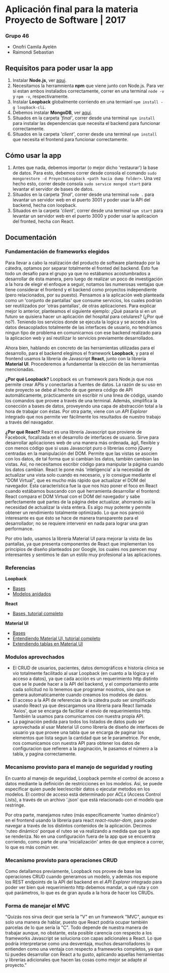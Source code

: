 # Aplicación final para la materia Proyecto de Software | 2017

### Grupo 46
* Onofri Camila Ayelén
* Raimondi Sebastian

## Requisitos para poder usar la app

1. Instalar **Node.js**, ver [aqui](https://nodejs.org/es/download/package-manager/).
2. Necesitamos la herramnienta **npm** que viene junto con Node.js. Para ver si estan ambos instalados correctamente, correr en una terminal `node -v` y `npm -v`, respectivamente.
3. Instalar **Loopback** globalmente corriendo en una termianl `npm install -g loopback-cli`.
4. Debemos instalar **MongoDB**, ver [aqui](https://docs.mongodb.com/manual/administration/install-community/).
5. Situados en la carpeta _'final'_, correr desde una terminal `npm install` para instalar las dependencias que necesita el backend para funcionar correctamente.
6. Situados en la carpeta _'client'_, correr desde una terminal `npm install` que necesita el frontend para funcionar correctamente.

## Cómo usar la app

1. Antes que nada, debemos importar (o mejor dicho 'restaurar') la base de datos. Para esto, debemos correr desde consola el comando `sudo mongorestore -d ProyectoLoopback <path hacia dump folder>`. Una vez hecho esto, correr desde consola `sudo service mongod start` para levantar el servidor de bases de datos. 
2. Situados en la carpeta _'final'_, correr desde una terminal `node .` para levantar un servidor web en el puerto 3001 y poder usar la API del backend, hecha con loopback.
3. Situados en la carpeta _'client'_, correr desde una terminal `npm start` para levantar un servidor web en el puerto 3000 y poder usar la aplicacion del fronted, hecha con React.


## Documentación

### Fundamentación de frameworks elegidos

Para llevar a cabo la realización del producto de software planteado por la cátedra, optamos por separar totalmente el fronted del backend. Ésto fue todo un desafío para el grupo ya que no estábamos acostumbrados a desarrollar de ésta manera, pero luego de realizar un poco de investigación a la hora de elegir el enfoque a seguir, notamos las numerosas ventajas que tiene considerar el frontend y el backend como proyectos independiente (pero relacionados, por su puesto). Pensamos a la aplicación web planteada como un 'conjunto de pantallas' que consume servicios, los cuales podrian ser reutilizados por 'otras pantallas', de otras aplicaciones. Para explicar mejor lo anterior, planteamos el siguiente ejemplo: ¿Qué pasaría si en un futuro se quisiera hacer un aplicación del hospital para celulares? (¿Por qué no?). Teniendo los servicios donde se ejecuta la logica y se accede a los datos desacoplados totalmente de las interfaces de usuario, no tendriamos ningun tipo de problema en comunicarnos con ese backend realizado para la aplicacion web y así reutilizar lo servicios previamente desarrollados. 

Ahora bien, hablando en concreto de las herramientas utilizadas para el desarrollo, para el backend elegimos el framework **Loopback**, y para el frontend usamos la libreria de Javascript **React**, junto con la librería **Material UI**. Procederemos a fundamentar la elección de las herramientas mencionadas.

**¿Por qué Loopback?**
Loopback es un framework para Node.js que nos permite crear APIs y conectarlas a fuentes de datos. La razón de su uso en éste proyecto se debe al hecho de que genera código de API automáticamente, prácticamente sin escribir ni una linea de código, usando los comandos que provee a través de una terminal. Además, simplifica la conección a bases de datos, proveyendo una capa de abstracción total a la hora de trabajar con éstas. Por otra parte, viene con un _API Explorer_ integrado que nos permite ver fácilmente los resultados de nuestro trabajo a través del navagador.

**¿Por qué React?**
React es una librería Javascript que proviene de Facebook, focalizada en el desarrollo de interfaces de usuario. Sirve para desarrollar aplicaciones web de una manera más ordenada, ágil, flexible y con menos código que si usas Javascript puro o librerías como jQuery centradas en la manipulación del DOM. Permite que las vistas se asocien con los datos, de tal forma que si cambian los datos, también cambian las vistas. Así, no necesitamos escribir código para manipular la página cuando los datos cambian. React le pone más 'inteligencia' a la necesidad de actualizar una vista solo cuando es necesario, y lo consigue mediante el "DOM Virtual", que es mucho más rápido que actualizar el DOM del navegador. Ésta característica fue la que nos hizo poner el foco en React cuando estábamos buscando con qué herramienta desarrollar el frontend:  React compara el DOM Virtual con el DOM del navegador y sabe perfectamente qué partes de la página debe actualizar, ahorrando así la necesidad de actualizar la vista entera. Es algo muy potente y permite obtener un rendimiento totalmente optimizado. Lo que nos pareció interesante es que ésto se hace de manera transparente para el desarrollador; no se requiere intervenir en nada para lograr una gran performance.

Por otro lado, usamos la librería Material UI para mejorar la vista de las pantallas, ya que presenta componentes de React que implementan los principios de diseño planteados por Google, los cuales nos parecen muy interesantes y sentimos le dan un estilo muy profesional a las aplicaciones.

### Referencias

**Loopback**
* [Bases](http://loopback.io/getting-started/)
* [Modelos anidados](https://www.youtube.com/watch?v=bhQd3bFUQ1Q)

**React**
* [Bases, tutorial completo](https://reactjs.org/tutorial/tutorial.html)

**Material UI**
* [Bases](https://material-ui-next.com/getting-started/installation/)
* [Entendiendo Material UI, tutorial completo](https://www.youtube.com/watch?v=xm4LX5fJKZ8&list=PLcCp4mjO-z98WAu4sd0eVha1g-NMfzHZk)
* [Extendiendo tablas en Material UI](https://www.youtube.com/watch?v=SX_IL7LqSxM)

### Modulos aprovechados

* El CRUD de usuarios, pacientes, datos demográficos e historia clinica se vio totalmente facilitado al usar Loopback (en cuanto a la lógica y el acceso a datos), ya que cada acción es un requerimiento http distinto que se le puede hacer a la API del backend, y el comportamiento ante cada solicitud no lo tenemos que programar nosotros, sino que se genera automaticamente cuando creamos los modelos de datos.
* El acceso a la API de referencias de la cátedra pudo ser simplificado usando React ya que descargamos una libreria para React llamada 'Axios', que se encarga de facilitar el envio de requerimientos http. También la usamos para comunicarnos con nuestra propia API.
* La paginación pedida para todos los listados de datos pudo ser aprovechada al usar Material UI como librería de diseño de interfaces de usuario ya que provee una tabla que se encarga de paginar los elementos que lista segun la cantidad que se le parametrice. Por ende, nos comunicamos con nuestra API para obtener los datos de configuracion que refieren a la paginación, le pasamos el número a la tabla, y pagina correctamente.

### Mecanismo provisto para el manejo de seguridad y routing

En cuanto al manejo de seguridad, Loopback permite el control de acceso a datos mediante la definición de restricciones en los modelos. Así, se puede especificar quien puede leer/escribir datos o ejecutar metodos en los modelos. El control de acceso está determinado por _ACLs_ (Access Control Lists), a través de un archivo '.json' que está relacionado con el modelo que restringe. 

Por otra parte, manejamos ruteo (más específicamente 'rueteo dinámico') en el frontend usando la libreria para react _react-router-dom_, para poder navegar a través de los distintos contenidos de la aplicación. Decimos 'ruteo dinámico' porque el ruteo se va realizando a medida que que la app se renderiza. No en una configuración fuera de la app que se encuentra corriendo, como parte de una 'inicialización' antes de que empiece a correr, lo que es más común ver.

### Mecanismo provisto para operaciones CRUD

Como detallamos previamente, Loopback nos provee de base las operaciones CRUD cuando generamos un modelo, y además nos expone los REST endpoints de la API del backend en el _API Explorer_ integrado para poder ver bien qué requerimiento http debemos mandar, a qué ruta y con qué parámetros, lo que es de gran ayuda a la hora de hacer los CRUDs.

### Forma de manejar el MVC

"Quizás nos sirva decir que sería la "V" en un framework "MVC", aunque es solo una manera de hablar, puesto que React podría ocupar también parcelas de lo que sería la "C". Todo depende de nuestra manera de trabajar aunque, no obstante, esta posible carencia con respecto a los frameworks Javascript se soluciona con capas adicionales a React. Lo que podría interpretarse como una desventaja, muchos desarrolladores lo entienden como una ventaja con respecto a frameworks completos, ya que tú puedes desarrollar con React a tu gusto, aplicando aquellas herramientas y librerías adicionales que hacen las cosas como mejor se adapte al proyecto."

